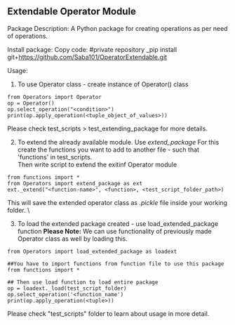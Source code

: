 ## Extendable Operator Module

Package Description: A Python package for creating operations as per need of operations.

Install package:
Copy code: #private repository
_pip install git+https://github.com/Saba101/OperatorExtendable.git

Usage:
1. To use Operator class - 
create instance of Operator() class
```
from Operators import Operator
op = Operator()
op.select_operation("<condition>")
print(op.apply_operation(<tuple_object_of_values>))
```
Please check test_scripts > test_extending_package for more details.

2. To extend the already available module. Use _extend_package_
For this create the functions you want to add to another file - such that 'functions' in test_scripts.\
Then write script to extend the exitinf Operator module 
```
from functions import *
from Operators import extend_package as ext
ext._extend("<function-name>", <function>, <test_script_folder_path>)
```
This will save the extended operator class as _.pickle_ file inside your working folder. \

3. To load the extended package created - use load_extended_package function
**Please Note:** We can use functionality of previously made Operator class as well by loading this.
 ```
from Operators import load_extended_package as loadext

##You have to import functions from function file to use this package
from functions import *

## Then use load function to load entire package
op = loadext._load(test_script_folder)
op.select_operation('<function_name')
print(op.apply_operation(<tuple>))
```



Please check "test_scripts" folder to learn about usage in more detail.
